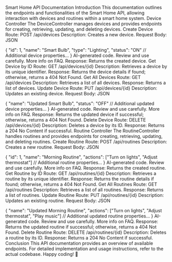 Smart Home API Documentation
Introduction
This documentation outlines the endpoints and functionalities of the Smart Home API, allowing interaction with devices and routines within a smart home system.
Device Controller
The DeviceController manages devices and provides endpoints for creating, retrieving, updating, and deleting devices.
Create Device
Route: POST /api/devices
Description: Creates a new device.
Request Body:
JSON

{
    "id": 1,
    "name": "Smart Bulb",
    "type": "Lighting",
    "status": "ON"
    // Additional device properties...
}
AI-generated code. Review and use carefully. More info on FAQ.
Response: Returns the created device.
Get Device by ID
Route: GET /api/devices/{id}
Description: Retrieves a device by its unique identifier.
Response: Returns the device details if found; otherwise, returns a 404 Not Found.
Get All Devices
Route: GET /api/devices
Description: Retrieves a list of all devices.
Response: Returns a list of devices.
Update Device
Route: PUT /api/devices/{id}
Description: Updates an existing device.
Request Body:
JSON

{
    "name": "Updated Smart Bulb",
    "status": "OFF"
    // Additional updated device properties...
}
AI-generated code. Review and use carefully. More info on FAQ.
Response: Returns the updated device if successful; otherwise, returns a 404 Not Found.
Delete Device
Route: DELETE /api/devices/{id}
Description: Deletes a device by its ID.
Response: Returns a 204 No Content if successful.
Routine Controller
The RoutineController handles routines and provides endpoints for creating, retrieving, updating, and deleting routines.
Create Routine
Route: POST /api/routines
Description: Creates a new routine.
Request Body:
JSON

{
    "id": 1,
    "name": "Morning Routine",
    "actions": ["Turn on lights", "Adjust thermostat"]
    // Additional routine properties...
}
AI-generated code. Review and use carefully. More info on FAQ.
Response: Returns the created routine.
Get Routine by ID
Route: GET /api/routines/{id}
Description: Retrieves a routine by its unique identifier.
Response: Returns the routine details if found; otherwise, returns a 404 Not Found.
Get All Routines
Route: GET /api/routines
Description: Retrieves a list of all routines.
Response: Returns a list of routines.
Update Routine
Route: PUT /api/routines/{id}
Description: Updates an existing routine.
Request Body:
JSON

{
    "name": "Updated Morning Routine",
    "actions": ["Turn on lights", "Adjust thermostat", "Play music"]
    // Additional updated routine properties...
}
AI-generated code. Review and use carefully. More info on FAQ.
Response: Returns the updated routine if successful; otherwise, returns a 404 Not Found.
Delete Routine
Route: DELETE /api/routines/{id}
Description: Deletes a routine by its ID.
Response: Returns a 204 No Content if successful.
Conclusion
This API documentation provides an overview of available endpoints. For detailed implementation and usage instructions, refer to the actual codebase. Happy coding! 🚀
